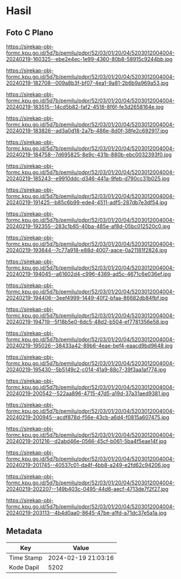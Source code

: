 # Hasil

## Foto C Plano

https://sirekap-obj-formc.kpu.go.id/5d7b/pemilu/pdpr/52/03/01/20/04/5203012004004-20240219-160325--ebe2e4ec-1e99-4360-80b8-58915c9244bb.jpg

https://sirekap-obj-formc.kpu.go.id/5d7b/pemilu/pdpr/52/03/01/20/04/5203012004004-20240219-182708--009a8b3f-bf07-4ea1-9a81-2b6b9a969a53.jpg

https://sirekap-obj-formc.kpu.go.id/5d7b/pemilu/pdpr/52/03/01/20/04/5203012004004-20240219-183515--14cd5b82-faf2-4518-8f6f-fe3d2658164e.jpg

https://sirekap-obj-formc.kpu.go.id/5d7b/pemilu/pdpr/52/03/01/20/04/5203012004004-20240219-183826--ad3a0d18-2a7b-486e-8d0f-38fe2c692917.jpg

https://sirekap-obj-formc.kpu.go.id/5d7b/pemilu/pdpr/52/03/01/20/04/5203012004004-20240219-184758--7d695825-8e9c-431b-880b-ebc0032393f0.jpg

https://sirekap-obj-formc.kpu.go.id/5d7b/pemilu/pdpr/52/03/01/20/04/5203012004004-20240219-185243--e9910ddc-d346-441a-9feb-d790cc31b025.jpg

https://sirekap-obj-formc.kpu.go.id/5d7b/pemilu/pdpr/52/03/01/20/04/5203012004004-20240219-191425--b85c6b99-ede4-4511-adf5-287db7e3df54.jpg

https://sirekap-obj-formc.kpu.go.id/5d7b/pemilu/pdpr/52/03/01/20/04/5203012004004-20240219-192355--283c1b85-40ba-485e-af8d-05bc012520c0.jpg

https://sirekap-obj-formc.kpu.go.id/5d7b/pemilu/pdpr/52/03/01/20/04/5203012004004-20240219-193644--7c77a918-e88d-4007-aace-0a21181f2824.jpg

https://sirekap-obj-formc.kpu.go.id/5d7b/pemilu/pdpr/52/03/01/20/04/5203012004004-20240219-194045--a61602d4-c996-4369-ad5c-4671c6e036ef.jpg

https://sirekap-obj-formc.kpu.go.id/5d7b/pemilu/pdpr/52/03/01/20/04/5203012004004-20240219-194406--3eef4999-1449-40f2-bfaa-86682db84fbf.jpg

https://sirekap-obj-formc.kpu.go.id/5d7b/pemilu/pdpr/52/03/01/20/04/5203012004004-20240219-194719--5f18b5e0-6dc5-48d2-b504-ef7781356e58.jpg

https://sirekap-obj-formc.kpu.go.id/5d7b/pemilu/pdpr/52/03/01/20/04/5203012004004-20240219-195026--38433a42-89b6-4eae-bef4-eaacd9bd9648.jpg

https://sirekap-obj-formc.kpu.go.id/5d7b/pemilu/pdpr/52/03/01/20/04/5203012004004-20240219-195430--5b5149c2-c014-41a9-88c7-39f3aa1af774.jpg

https://sirekap-obj-formc.kpu.go.id/5d7b/pemilu/pdpr/52/03/01/20/04/5203012004004-20240219-200542--522aa896-4715-47d5-a19d-37a31aed9381.jpg

https://sirekap-obj-formc.kpu.go.id/5d7b/pemilu/pdpr/52/03/01/20/04/5203012004004-20240219-200945--acdf878d-f56e-43cb-a6d4-f0815a607475.jpg

https://sirekap-obj-formc.kpu.go.id/5d7b/pemilu/pdpr/52/03/01/20/04/5203012004004-20240219-201216--d2abd46e-0566-45cf-b061-5ba4f5eae14f.jpg

https://sirekap-obj-formc.kpu.go.id/5d7b/pemilu/pdpr/52/03/01/20/04/5203012004004-20240219-201745--40537c01-da4f-4bb8-a249-e2fd62c94206.jpg

https://sirekap-obj-formc.kpu.go.id/5d7b/pemilu/pdpr/52/03/01/20/04/5203012004004-20240219-202207--149b403c-0495-44d6-aecf-4713de7f2f27.jpg

https://sirekap-obj-formc.kpu.go.id/5d7b/pemilu/pdpr/52/03/01/20/04/5203012004004-20240219-203113--4b4d0aa0-8645-47be-a1fd-a71dc37e5a1a.jpg


## Metadata

| Key        | Value               |
| ---------- | ------------------- |
| Time Stamp | 2024-02-19 21:03:16 |
| Kode Dapil | 5202                |



